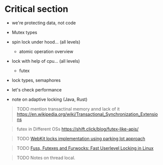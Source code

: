 # Critical section

- we're protecting data, not code
- Mutex types
- spin lock under hood... (all levels)
  - atomic operation overview
- lock with help of cpu... (all levels)
  - futex
- lock types, semaphores
- let's check performance

- note on adaptive locking (Java, Rust)

> TODO mention transactinal memory annd lack of it 
https://en.wikipedia.org/wiki/Transactional_Synchronization_Extensions


> futex in Different OSs https://shift.click/blog/futex-like-apis/

> TODO [WebKit locks implementation using parking lot approach](https://webkit.org/blog/6161/locking-in-webkit/)

> TODO [Fuss, Futexes and Furwocks: Fast Userlevel Locking in Linux](https://www.kernel.org/doc/ols/2002/ols2002-pages-479-495.pdf)

> TODO Notes on thread local.

